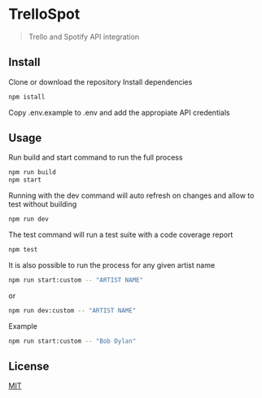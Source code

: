 
# TrelloSpot
> Trello and Spotify API integration 

## Install
Clone or download the repository
Install dependencies

```bash
npm istall
```
Copy .env.example to .env and add the appropiate API credentials
## Usage

Run build and start command to run the full process
  ```bash
npm run build
npm start
```
Running with the dev command will auto refresh on changes and allow to test without building
  ```bash
npm run dev
```
The test command will run a test suite with a code coverage report
  ```bash
npm test
```

It is also possible to run the process for any given artist name
  ```bash
npm run start:custom -- "ARTIST NAME"
```
or
  ```bash
npm run dev:custom -- "ARTIST NAME"
```
Example
  ```bash
npm run start:custom -- "Bob Dylan"
```
## License
[MIT](http://vjpr.mit-license.org)
